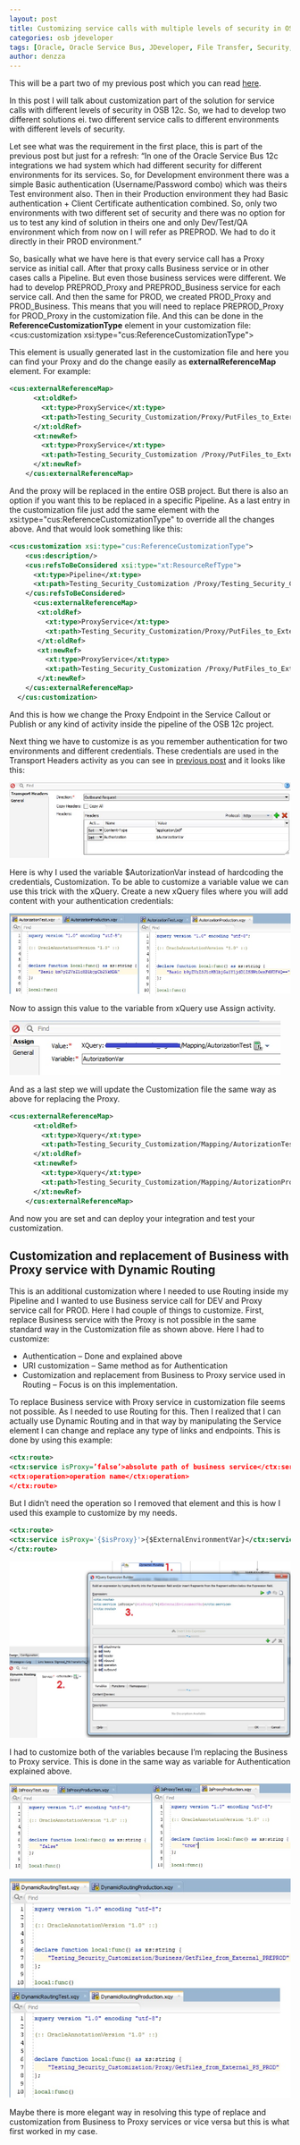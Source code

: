 ```yaml
---
layout: post
title: Customizing service calls with multiple levels of security in OSB 12c
categories: osb jdeveloper
tags: [Oracle, Oracle Service Bus, JDeveloper, File Transfer, Security, Client Certificate, Authentication, OSB 12c]
author: denzza
---
```


This will be a part two of my previous post which you can read [here](http://blog.sysco.no/osb/jdeveloper/Service-call-with-multiple-levels-of-security-in-OSB-12c/ "Service call with multiple levels of security in OSB 12c").

In this post I will talk about customization part of the solution for service calls with different levels of security in OSB 12c. So, we had to develop two different solutions ei. two different service calls to different environments with different levels of security.

Let see what was the requirement in the first place, this is part of the previous post but just for a refresh:
“In one of the Oracle Service Bus 12c integrations we had system which had different security for different environments for its services. So, for Development environment there was a simple Basic authentication (Username/Password combo) which was theirs Test environment also. Then in their Production environment they had Basic authentication + Client Certificate authentication combined. So, only two environments with two different set of security and there was no option for us to test any kind of solution in theirs one and only Dev/Test/QA environment which from now on I will refer as PREPROD. We had to do it directly in their PROD environment.”

So, basically what we have here is that every service call has a Proxy service as initial call. After that proxy calls Business service or in other cases calls a Pipeline. But even those business services were different. We had to develop PREPROD_Proxy and PREPROD_Business service for each service call. And then the same for PROD, we created PROD_Proxy and PROD_Business. 
This means that you will need to replace PREPROD_Proxy for PROD_Proxy in the customization file. 
And this can be done in the **ReferenceCustomizationType** element in your customization file:
<cus:customization xsi:type="cus:ReferenceCustomizationType">

This element is usually generated last in the customization file and here you can find your Proxy and do the change easily as **externalReferenceMap** element. For example:

```xml
<cus:externalReferenceMap>
      <xt:oldRef>
        <xt:type>ProxyService</xt:type>
        <xt:path>Testing_Security_Customization/Proxy/PutFiles_to_External_PS_PREPROD</xt:path>
      </xt:oldRef>
      <xt:newRef>
        <xt:type>ProxyService</xt:type>
        <xt:path>Testing_Security_Customization /Proxy/PutFiles_to_External_PS_PROD</xt:path>
      </xt:newRef>
    </cus:externalReferenceMap>
```
And the proxy will be replaced in the entire OSB project. But there is also an option if you want this to be replaced in a specific Pipeline. 
As a last entry in the customization file just add the same element with the xsi:type="cus:ReferenceCustomizationType" to override all the changes above.
And that would look something like this:
```xml
<cus:customization xsi:type="cus:ReferenceCustomizationType">
    <cus:description/>
    <cus:refsToBeConsidered xsi:type="xt:ResourceRefType">
      <xt:type>Pipeline</xt:type>
      <xt:path>Testing_Security_Customization /Proxy/Testing_Security_Customization</xt:path>
    </cus:refsToBeConsidered>
      <cus:externalReferenceMap>
       <xt:oldRef>
         <xt:type>ProxyService</xt:type>
         <xt:path>Testing_Security_Customization/Proxy/PutFiles_to_External_PS_PREPROD</xt:path>
       </xt:oldRef>
       <xt:newRef>
         <xt:type>ProxyService</xt:type>
         <xt:path>Testing_Security_Customization /Proxy/PutFiles_to_External_PS_PROD</xt:path>
       </xt:newRef>
    </cus:externalReferenceMap>
  </cus:customization>
```

And this is how we change the Proxy Endpoint in the Service Callout or Publish or any kind of activity inside the pipeline of the OSB 12c project.

Next thing we have to customize is as you remember authentication for two environments and different credentials. These credentials are used in the Transport Headers activity as you can see in [previous post](http://blog.sysco.no/osb/jdeveloper/Service-call-with-multiple-levels-of-security-in-OSB-12c/ "Service call with multiple levels of security in OSB 12c") and it looks like this:


![](/images/2018-03-11-Customizing-service-calls-with-multiple-levels-of-security-in-OSB-12c/03_TransportHeadersAutorization.jpg)

Here is why I used the variable $AutorizationVar instead of hardcoding the credentials, Customization. To be able to customize a variable value we can use this trick with the xQuery.
Create a new xQuery files where you will add content with your authentication credentials:

![](/images/2018-03-11-Customizing-service-calls-with-multiple-levels-of-security-in-OSB-12c/AuthenticationxQuery.jpg)

Now to assign this value to the variable from xQuery use Assign activity.

![](/images/2018-03-11-Customizing-service-calls-with-multiple-levels-of-security-in-OSB-12c/AuthenticationxQueryAssign.jpg)

And as a last step we will update the Customization file the same way as above for replacing the Proxy.
```xml
<cus:externalReferenceMap>
      <xt:oldRef>
        <xt:type>Xquery</xt:type>
        <xt:path>Testing_Security_Customization/Mapping/AutorizationTest</xt:path>
      </xt:oldRef>
      <xt:newRef>
        <xt:type>Xquery</xt:type>
        <xt:path>Testing_Security_Customization/Mapping/AutorizationProduction</xt:path>
      </xt:newRef>
    </cus:externalReferenceMap>
```
And now you are set and can deploy your integration and test your customization. 


Customization and replacement of Business with Proxy service with Dynamic Routing
------------------

This is an additional customization where I needed to use Routing inside my Pipeline and I wanted to use Business service call for DEV and Proxy service call for PROD. Here I had couple of things to customize. First, replace Business service with the Proxy is not possible in the same standard way in the Customization file as shown above. 
Here I had to customize:
+	Authentication – Done and explained above
+	URI customization – Same method as for Authentication
+	Customization and replacement from Business to Proxy service used in Routing – Focus is on this implementation.


To replace Business service with Proxy service in customization file seems not possible. As I needed to use Routing for this. Then I realized that I can actually use Dynamic Routing and in that way by manipulating the Service element I can change and replace any type of links and endpoints.
This is done by using this example:
```xml
<ctx:route>
<ctx:service isProxy=’false’>absolute path of business service</ctx:service>
<ctx:operation>operation name</ctx:operation>
</ctx:route>
```

But I didn’t need the operation so I removed that element and this is how I used this example to customize by my needs.
```xml
<ctx:route>
<ctx:service isProxy='{$isProxy}'>{$ExternalEnvironmentVar}</ctx:service>
</ctx:route>
```

![](/images/2018-03-11-Customizing-service-calls-with-multiple-levels-of-security-in-OSB-12c/DynamicRoutingCustomization.jpg)

I had to customize both of the variables because I’m replacing the Business to Proxy service. This is done in the same way as variable for Authentication explained above. 

![](/images/2018-03-11-Customizing-service-calls-with-multiple-levels-of-security-in-OSB-12c/isProxyxQuery.jpg)

![](/images/2018-03-11-Customizing-service-calls-with-multiple-levels-of-security-in-OSB-12c/BusinessToProxyxQuery.jpg)

Maybe there is more elegant way in resolving this type of replace and customization from Business to Proxy services or vice versa but this is what first worked in my case.  


[1]: http://www.darkroastedblend.com/2007/01/stars-planets-scale-comparison.html
[2]: http://www.complex.com/pop-culture/2013/04/gallery-babies-using-technology/9
[3]: http://www.thatjeffsmith.com/data-modeling/
[4]: http://docs.oracle.com/cd/E37547_01/tutorials/tut_ide/tut_ide.html
[5]: http://www.quickmeme.com/meme/3rkpgw
